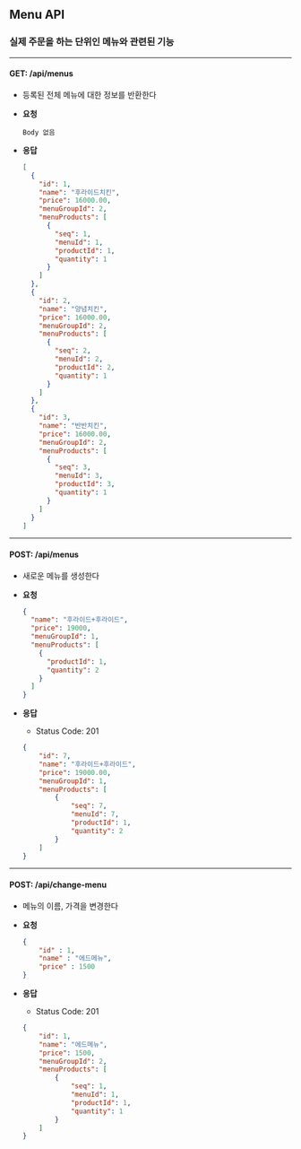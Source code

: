 ## Menu API

### 실제 주문을 하는 단위인 메뉴와 관련된 기능

----

#### GET: /api/menus
- 등록된 전체 메뉴에 대한 정보를 반환한다
- **요청**
    ```
    Body 없음
    ```

- **응답**
    ```json
    [
      {
        "id": 1,
        "name": "후라이드치킨",
        "price": 16000.00,
        "menuGroupId": 2,
        "menuProducts": [
          {
            "seq": 1,
            "menuId": 1,
            "productId": 1,
            "quantity": 1
          }
        ]
      },
      {
        "id": 2,
        "name": "양념치킨",
        "price": 16000.00,
        "menuGroupId": 2,
        "menuProducts": [
          {
            "seq": 2,
            "menuId": 2,
            "productId": 2,
            "quantity": 1
          }
        ]
      },
      {
        "id": 3,
        "name": "반반치킨",
        "price": 16000.00,
        "menuGroupId": 2,
        "menuProducts": [
          {
            "seq": 3,
            "menuId": 3,
            "productId": 3,
            "quantity": 1
          }
        ]
      }
    ]
    ```

----

#### POST: /api/menus
- 새로운 메뉴를 생성한다
- **요청**
    ```json
    {
      "name": "후라이드+후라이드",
      "price": 19000,
      "menuGroupId": 1,
      "menuProducts": [
        {
          "productId": 1,
          "quantity": 2
        }
      ]
    }
    ```

- **응답**
    - Status Code: 201
    ```json
    {
        "id": 7,
        "name": "후라이드+후라이드",
        "price": 19000.00,
        "menuGroupId": 1,
        "menuProducts": [
            {
                "seq": 7,
                "menuId": 7,
                "productId": 1,
                "quantity": 2
            }
        ]
    }
    ```

----

#### POST: /api/change-menu
- 메뉴의 이름, 가격을 변경한다
- **요청**
    ```json
    {
        "id" : 1,
        "name" : "에드메뉴",
        "price" : 1500
    }
    ```

- **응답**
    - Status Code: 201
    ```json
    {
        "id": 1,
        "name": "에드메뉴",
        "price": 1500,
        "menuGroupId": 2,
        "menuProducts": [
            {
                "seq": 1,
                "menuId": 1,
                "productId": 1,
                "quantity": 1
            }
        ]
    }
    ```